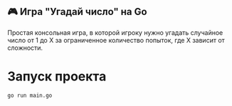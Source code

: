 ## 🎮 Игра "Угадай число" на Go

Простая консольная игра, в которой игроку нужно угадать случайное число от 1 до X за ограниченное количество попыток, где X зависит от сложности.

# Запуск проекта
```bash
go run main.go
```
